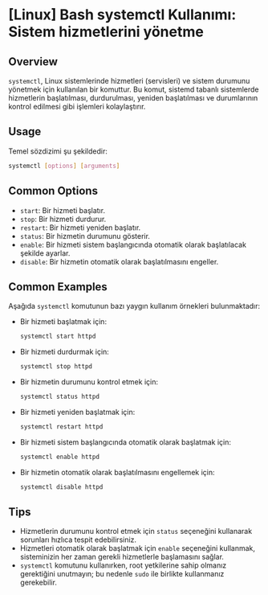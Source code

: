 # [Linux] Bash systemctl Kullanımı: Sistem hizmetlerini yönetme

## Overview
`systemctl`, Linux sistemlerinde hizmetleri (servisleri) ve sistem durumunu yönetmek için kullanılan bir komuttur. Bu komut, sistemd tabanlı sistemlerde hizmetlerin başlatılması, durdurulması, yeniden başlatılması ve durumlarının kontrol edilmesi gibi işlemleri kolaylaştırır.

## Usage
Temel sözdizimi şu şekildedir:
```bash
systemctl [options] [arguments]
```

## Common Options
- `start`: Bir hizmeti başlatır.
- `stop`: Bir hizmeti durdurur.
- `restart`: Bir hizmeti yeniden başlatır.
- `status`: Bir hizmetin durumunu gösterir.
- `enable`: Bir hizmeti sistem başlangıcında otomatik olarak başlatılacak şekilde ayarlar.
- `disable`: Bir hizmetin otomatik olarak başlatılmasını engeller.

## Common Examples
Aşağıda `systemctl` komutunun bazı yaygın kullanım örnekleri bulunmaktadır:

- Bir hizmeti başlatmak için:
  ```bash
  systemctl start httpd
  ```

- Bir hizmeti durdurmak için:
  ```bash
  systemctl stop httpd
  ```

- Bir hizmetin durumunu kontrol etmek için:
  ```bash
  systemctl status httpd
  ```

- Bir hizmeti yeniden başlatmak için:
  ```bash
  systemctl restart httpd
  ```

- Bir hizmeti sistem başlangıcında otomatik olarak başlatmak için:
  ```bash
  systemctl enable httpd
  ```

- Bir hizmetin otomatik olarak başlatılmasını engellemek için:
  ```bash
  systemctl disable httpd
  ```

## Tips
- Hizmetlerin durumunu kontrol etmek için `status` seçeneğini kullanarak sorunları hızlıca tespit edebilirsiniz.
- Hizmetleri otomatik olarak başlatmak için `enable` seçeneğini kullanmak, sisteminizin her zaman gerekli hizmetlerle başlamasını sağlar.
- `systemctl` komutunu kullanırken, root yetkilerine sahip olmanız gerektiğini unutmayın; bu nedenle `sudo` ile birlikte kullanmanız gerekebilir.